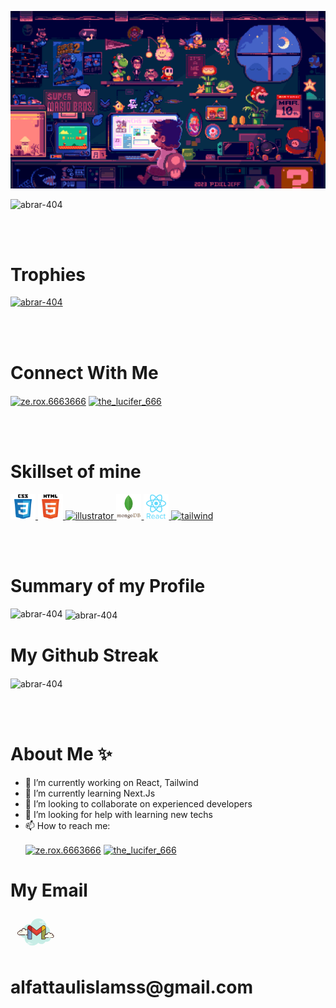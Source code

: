 ![logo](https://github.com/Abrar-404/Abrar-404/blob/main/banner.gif)


<p align="left"> <img src="https://komarev.com/ghpvc/?username=abrar-404&label=Profile%20views&color=0e75b6&style=flat" alt="abrar-404" /> </p> <br> <br>


# Trophies
<p align="left"> <a href="https://github.com/ryo-ma/github-profile-trophy"><img src="https://github-profile-trophy.vercel.app/?username=abrar-404" alt="abrar-404" /></a> </p> <br> <br>


# Connect With Me
<p align="left">
<a href="https://fb.com/ze.rox.6663666" target="blank"><img align="center" src="https://raw.githubusercontent.com/rahuldkjain/github-profile-readme-generator/master/src/images/icons/Social/facebook.svg" alt="ze.rox.6663666" height="30" width="40" /></a>
<a href="https://discord.gg/the_lucifer_666" target="blank"><img align="center" src="https://raw.githubusercontent.com/rahuldkjain/github-profile-readme-generator/master/src/images/icons/Social/discord.svg" alt="the_lucifer_666" height="30" width="40" /></a>
</p> <br> <br>

# Skillset of mine
<p align="left"> <a href="https://www.w3schools.com/css/" target="_blank" rel="noreferrer"> <img src="https://raw.githubusercontent.com/devicons/devicon/master/icons/css3/css3-original-wordmark.svg" alt="css3" width="40" height="40"/> </a> <a href="https://www.w3.org/html/" target="_blank" rel="noreferrer"> <img src="https://raw.githubusercontent.com/devicons/devicon/master/icons/html5/html5-original-wordmark.svg" alt="html5" width="40" height="40"/> </a> <a href="https://www.adobe.com/in/products/illustrator.html" target="_blank" rel="noreferrer"> <img src="https://www.vectorlogo.zone/logos/adobe_illustrator/adobe_illustrator-icon.svg" alt="illustrator" width="40" height="40"/> </a> <a href="https://www.mongodb.com/" target="_blank" rel="noreferrer"> <img src="https://raw.githubusercontent.com/devicons/devicon/master/icons/mongodb/mongodb-original-wordmark.svg" alt="mongodb" width="40" height="40"/> </a> <a href="https://reactjs.org/" target="_blank" rel="noreferrer"> <img src="https://raw.githubusercontent.com/devicons/devicon/master/icons/react/react-original-wordmark.svg" alt="react" width="40" height="40"/> </a> <a href="https://tailwindcss.com/" target="_blank" rel="noreferrer"> <img src="https://www.vectorlogo.zone/logos/tailwindcss/tailwindcss-icon.svg" alt="tailwind" width="40" height="40"/> </a> </p> <br> <br>

# Summary of my Profile
<p><img align="left" src="https://github-readme-stats.vercel.app/api/top-langs?username=abrar-404&show_icons=true&locale=en&layout=compact&theme=radical" alt="abrar-404" /></p>

<p>&nbsp;<img align="center" src="https://github-readme-stats.vercel.app/api?username=abrar-404&show_icons=true&theme=radical" alt="abrar-404" /></p>


# My Github Streak
<p><img align="center" src="https://github-readme-streak-stats.herokuapp.com/?user=abrar-404&theme=radical" alt="abrar-404" /></p> <br> <br>

# About Me ✨
- 🔭 I’m currently working on React, Tailwind
- 🌱 I’m currently learning Next.Js
- 👯 I’m looking to collaborate on experienced developers
- 🤔 I’m looking for help with learning new techs
- 📫 How to reach me: <p align="left">
<a href="https://fb.com/ze.rox.6663666" target="blank"><img align="center" src="https://raw.githubusercontent.com/rahuldkjain/github-profile-readme-generator/master/src/images/icons/Social/facebook.svg" alt="ze.rox.6663666" height="30" width="40" /></a>
<a href="https://discord.gg/the_lucifer_666" target="blank"><img align="center" src="https://raw.githubusercontent.com/rahuldkjain/github-profile-readme-generator/master/src/images/icons/Social/discord.svg" alt="the_lucifer_666" height="30" width="40" /></a>
</p> 


# My Email
<svg xmlns="http://www.w3.org/2000/svg" x="0px" y="0px" width="80" height="60" viewBox="0 0 100 100">
<path fill="#c7ede6" d="M87.215,57.71C88.35,55.555,89,53.105,89,50.5c0-6.621-4.159-12.257-10.001-14.478	C78.999,36.015,79,36.008,79,36c0-11.598-9.402-21-21-21c-9.784,0-17.981,6.701-20.313,15.757C36.211,30.272,34.638,30,33,30	c-7.692,0-14.023,5.793-14.89,13.252C12.906,44.353,9,48.969,9,54.5C9,60.851,14.149,66,20.5,66c0.177,0,0.352-0.012,0.526-0.022	C21.022,66.153,21,66.324,21,66.5C21,77.822,30.178,87,41.5,87c6.437,0,12.175-2.972,15.934-7.614C59.612,81.611,62.64,83,66,83	c4.65,0,8.674-2.65,10.666-6.518C77.718,76.817,78.837,77,80,77c6.075,0,11-4.925,11-11C91,62.689,89.53,59.727,87.215,57.71z"></path><path fill="#fdfcef" d="M21.875,59v-0.5H7c-2.481,0-4.5-2.019-4.5-4.5c0-2.422,1.895-4.396,4.313-4.496l0.677-0.027	l0.226-0.64C8.208,47.439,9.527,46.5,11,46.5c0.41,0,0.812,0.072,1.194,0.215l1.189,0.442l0.152-1.26	c0.303-2.507,2.437-4.397,4.964-4.397c2.047,0,3.916,1.288,4.649,3.206l0.438,1.144l1.033-0.657C25.332,44.739,26.155,44.5,27,44.5	c2.402,0,4.377,1.879,4.494,4.276l0.035,0.721l0.695,0.193C34.153,50.228,33.5,52,33.5,54c0,2.481-0.019,4.5-2.5,4.5h-6.125V59	H21.875z"></path><path fill="#fdfcef" d="M24.875,58.5c0,0,3.64,0,6.125,0s1-2.015,1-4.5c0-2.333,1.718-4.229-0.555-4.455	C31.467,49.364,31.5,49.187,31.5,49c0-2.485-2.015-4.5-4.5-4.5c-1.438,0-2.703,0.686-3.527,1.736C23.333,43.6,21.171,41.5,18.5,41.5	c-2.761,0-5,2.239-5,5c0,0.446,0.077,0.87,0.187,1.282C13.045,47.005,12.086,46.5,11,46.5c-1.781,0-3.234,1.335-3.455,3.055	C7.364,49.533,7.187,49.5,7,49.5c-2.485,0-4.5,2.015-4.5,4.5s2.015,4.5,4.5,4.5s9.5,0,9.5,0h5.375V59h3V58.5z"></path><path fill="#472b29" d="M24.875,59c-0.275,0-0.5-0.225-0.5-0.5s0.225-0.5,0.5-0.5H31c2.206,0,2-1.794,2-4	c0-2.052,0.449-3.754-1.606-3.958c-0.13-0.013-0.256-0.081-0.338-0.184c-0.083-0.104-0.123-0.243-0.106-0.373l0.019-0.142	C30.99,49.189,31,49.096,31,49c0-2.206-1.794-4-4-4c-1.22,0-2.362,0.562-3.133,1.544c-0.094,0.121-0.243,0.193-0.393,0.193	c-0.049,0-0.101-0.008-0.151-0.024c-0.194-0.061-0.338-0.245-0.35-0.448C22.847,43.874,20.881,42,18.5,42	c-2.481,0-4.5,2.019-4.5,4.5c0,0.353,0.054,0.719,0.169,1.154c0.059,0.221-0.05,0.468-0.253,0.57	c-0.073,0.039-0.154,0.058-0.229,0.058c-0.148,0-0.289-0.066-0.385-0.182C12.724,47.401,11.884,47,11,47	c-1.496,0-2.769,1.126-2.959,2.618c-0.032,0.247-0.245,0.437-0.495,0.437L7.331,50.03C7.189,50.01,7.096,50,7,50	c-2.206,0-4,1.794-4,4s1.794,4,4,4h14.875c0.275,0,0.5,0.225,0.5,0.5s-0.225,0.5-0.5,0.5H7c-2.757,0-5-2.243-5-5	c0-2.589,1.941-4.729,4.516-4.978l0.591-0.057l0.232-0.545C7.969,46.95,9.405,46,11,46c0.309,0,0.617,0.036,0.916,0.108l0.994,0.24	l0.218-1C13.675,42.829,15.934,41,18.5,41c2.113,0,3.999,1.18,4.923,3.078l0.444,0.913l0.906-0.458C25.463,44.185,26.232,44,27,44	c2.561,0,4.697,1.917,4.971,4.459l0.067,0.631l0.601,0.207C34.649,49.99,34,51.88,34,54c0,2.757-0.243,5-3,5H24.875z"></path><path fill="#472b29" d="M18.5,41c-3.033,0-5.5,2.467-5.5,5.5c0,0.016,0,0.031,0,0.047C12.398,46.192,11.71,46,11,46	c-1.831,0-3.411,1.261-3.858,3.005C7.095,49.002,7.048,49,7,49c-2.757,0-5,2.243-5,5s2.243,5,5,5h14.875c0.276,0,0.5-0.224,0.5-0.5	s-0.224-0.5-0.5-0.5H7c-2.206,0-4-1.794-4-4s1.794-4,4-4c0.117,0,0.23,0.017,0.343,0.032l0.141,0.019	c0.021,0.003,0.041,0.004,0.062,0.004c0.246,0,0.462-0.185,0.495-0.437C8.232,48.125,9.504,47,11,47c0.885,0,1.723,0.401,2.301,1.1	c0.098,0.118,0.241,0.182,0.386,0.182c0.078,0,0.156-0.018,0.228-0.056c0.209-0.107,0.314-0.346,0.254-0.573	C14.054,47.218,14,46.852,14,46.5c0-2.481,2.019-4.5,4.5-4.5c2.381,0,4.347,1.872,4.474,4.263c0.011,0.208,0.15,0.387,0.349,0.45	c0.05,0.016,0.101,0.024,0.152,0.024c0.15,0,0.296-0.069,0.392-0.192C24.638,45.563,25.779,45,27,45c2.206,0,4,1.794,4,4	c0,0.117-0.017,0.23-0.032,0.343l-0.019,0.141c-0.016,0.134,0.022,0.268,0.106,0.373c0.084,0.105,0.207,0.172,0.34,0.185	C33.451,50.247,33,51.949,33,54c0,2.206,0.206,4-2,4h-6.125c-0.276,0-0.5,0.224-0.5,0.5s0.224,0.5,0.5,0.5H31c2.757,0,3-2.243,3-5	c0-2.397,0.311-4.413-2.003-4.877C31.999,49.082,32,49.041,32,49c0-2.757-2.243-5-5-5c-1.176,0-2.293,0.416-3.183,1.164	C23.219,42.76,21.055,41,18.5,41L18.5,41z"></path><path fill="#472b29" d="M17,48c-1.403,0-2.609,0.999-2.913,2.341C13.72,50.119,13.301,50,12.875,50	c-1.202,0-2.198,0.897-2.353,2.068C10.319,52.022,10.126,52,9.937,52c-1.529,0-2.811,1.2-2.918,2.732	C7.01,54.87,7.114,54.99,7.251,55c0.006,0,0.012,0,0.018,0c0.13,0,0.24-0.101,0.249-0.232C7.607,53.497,8.669,52.5,9.937,52.5	c0.229,0,0.47,0.042,0.738,0.127c0.022,0.007,0.045,0.01,0.067,0.01c0.055,0,0.11-0.02,0.156-0.054	C10.962,52.537,11,52.455,11,52.375c0-1.034,0.841-1.875,1.875-1.875c0.447,0,0.885,0.168,1.231,0.473	c0.047,0.041,0.106,0.063,0.165,0.063c0.032,0,0.063-0.006,0.093-0.019c0.088-0.035,0.148-0.117,0.155-0.212	C14.623,49.512,15.712,48.5,17,48.5c0.208,0,0.425,0.034,0.682,0.107c0.023,0.007,0.047,0.01,0.07,0.01	c0.109,0,0.207-0.073,0.239-0.182c0.038-0.133-0.039-0.271-0.172-0.309C17.517,48.04,17.256,48,17,48L17,48z"></path><path fill="#fff" d="M70.405,24H60.5c-0.276,0-0.5-0.224-0.5-0.5s0.224-0.5,0.5-0.5h9.905c0.276,0,0.5,0.224,0.5,0.5	S70.682,24,70.405,24z"></path><path fill="#fff" d="M73.5,24h-1c-0.276,0-0.5-0.224-0.5-0.5s0.224-0.5,0.5-0.5h1c0.276,0,0.5,0.224,0.5,0.5	S73.777,24,73.5,24z"></path><path fill="#fff" d="M78.491,26H69.5c-0.276,0-0.5-0.224-0.5-0.5s0.224-0.5,0.5-0.5h8.991c0.276,0,0.5,0.224,0.5,0.5	S78.767,26,78.491,26z"></path><path fill="#fff" d="M67.5,26h-1c-0.276,0-0.5-0.224-0.5-0.5s0.224-0.5,0.5-0.5h1c0.276,0,0.5,0.224,0.5,0.5	S67.777,26,67.5,26z"></path><path fill="#fff" d="M64.5,26h-2c-0.276,0-0.5-0.224-0.5-0.5s0.224-0.5,0.5-0.5h2c0.276,0,0.5,0.224,0.5,0.5	S64.777,26,64.5,26z"></path><path fill="#fff" d="M70.5,28h-2c-0.276,0-0.5-0.224-0.5-0.5s0.224-0.5,0.5-0.5h2c0.276,0,0.5,0.224,0.5,0.5	S70.776,28,70.5,28z"></path><path fill="#fff" d="M73.5,19c-0.177,0-0.823,0-1,0c-0.276,0-0.5,0.224-0.5,0.5s0.224,0.5,0.5,0.5c0.177,0,0.823,0,1,0	c0.276,0,0.5-0.224,0.5-0.5S73.776,19,73.5,19z"></path><path fill="#fff" d="M73.5,21c-0.177,0-4.823,0-5,0c-0.276,0-0.5,0.224-0.5,0.5s0.224,0.5,0.5,0.5c0.177,0,4.823,0,5,0	c0.276,0,0.5-0.224,0.5-0.5S73.776,21,73.5,21z"></path><path fill="#fff" d="M78.5,23c-0.177,0-2.823,0-3,0c-0.276,0-0.5,0.224-0.5,0.5s0.224,0.5,0.5,0.5c0.177,0,2.823,0,3,0	c0.276,0,0.5-0.224,0.5-0.5S78.776,23,78.5,23z"></path><path fill="#fff" d="M32.5,81h-10c-0.276,0-0.5-0.224-0.5-0.5s0.224-0.5,0.5-0.5h10c0.276,0,0.5,0.224,0.5,0.5	S32.776,81,32.5,81z"></path><path fill="#fff" d="M36.5,81h-2c-0.276,0-0.5-0.224-0.5-0.5s0.224-0.5,0.5-0.5h2c0.276,0,0.5,0.224,0.5,0.5	S36.776,81,36.5,81z"></path><path fill="#fff" d="M41.5,83h-10c-0.276,0-0.5-0.224-0.5-0.5s0.224-0.5,0.5-0.5h10c0.276,0,0.5,0.224,0.5,0.5	S41.777,83,41.5,83z"></path><path fill="#fff" d="M29.5,83h-1c-0.276,0-0.5-0.224-0.5-0.5s0.224-0.5,0.5-0.5h1c0.276,0,0.5,0.224,0.5,0.5	S29.776,83,29.5,83z"></path><path fill="#fff" d="M26.375,83H24.5c-0.276,0-0.5-0.224-0.5-0.5s0.224-0.5,0.5-0.5h1.875c0.276,0,0.5,0.224,0.5,0.5	S26.651,83,26.375,83z"></path><path fill="#fff" d="M35.5,79h-5c-0.276,0-0.5-0.224-0.5-0.5s0.224-0.5,0.5-0.5h5c0.276,0,0.5,0.224,0.5,0.5	S35.777,79,35.5,79z"></path><path fill="#fff" d="M32.5,85h-2c-0.276,0-0.5-0.224-0.5-0.5s0.224-0.5,0.5-0.5h2c0.276,0,0.5,0.224,0.5,0.5	S32.776,85,32.5,85z"></path><path fill="#78a0cf" d="M39.775,50.315v19.807h-7.837c-1.626,0-2.939-1.313-2.939-2.939V41.891L39.775,50.315z"></path><path fill="#c4211f" d="M39.775,36.64v13.675L29,41.891v-2.625c0-1.254,0.431-2.41,1.146-3.321	c1.774-2.305,5.258-2.768,7.563-0.921L39.775,36.64z"></path><polygon fill="#eb4235" points="66.224,36.64 66.224,50.305 53,60.64 39.775,50.315 39.775,36.64 53,46.965"></polygon><path fill="#f1bc19" d="M77,39.265v2.625l-10.775,8.415V36.64l2.067-1.616c0.99-0.774,2.155-1.146,3.321-1.146	C74.512,33.85,77.033,36.313,77,39.265z"></path><path fill="#9ca74c" d="M77,41.891v25.293c0,1.626-1.313,2.939-2.939,2.939h-7.837V50.305L77,41.891z"></path><line x1="31.939" x2="31.939" y1="65.224" y2="67.184" fill="none" stroke="#472b29" stroke-linecap="round" stroke-linejoin="round" stroke-miterlimit="10" stroke-width=".75"></line><line x1="31.939" x2="31.939" y1="59.347" y2="62.286" fill="none" stroke="#472b29" stroke-linecap="round" stroke-linejoin="round" stroke-miterlimit="10" stroke-width=".75"></line><line x1="31.939" x2="31.939" y1="49.551" y2="56.353" fill="none" stroke="#472b29" stroke-linecap="round" stroke-linejoin="round" stroke-miterlimit="10" stroke-width=".75"></line><path fill="none" stroke="#472b29" stroke-linejoin="round" stroke-miterlimit="10" stroke-width="1.4" d="M39.775,36.867v33.256	h-7.837c-1.623,0-2.939-1.316-2.939-2.939V39.265c0-2.976,2.412-5.388,5.388-5.388"></path><path fill="none" stroke="#472b29" stroke-linejoin="round" stroke-miterlimit="10" stroke-width="1.4" d="M75.858,35.948	c-1.832-2.345-5.218-2.76-7.563-0.929L53,46.97l0,0L37.705,35.02c-2.345-1.832-5.731-1.416-7.563,0.929"></path><line x1="54.356" x2="58.81" y1="55.842" y2="52.318" fill="none" stroke="#472b29" stroke-linecap="round" stroke-linejoin="round" stroke-miterlimit="10" stroke-width=".75"></line><line x1="48.822" x2="52.289" y1="53.609" y2="56.353" fill="none" stroke="#472b29" stroke-linecap="round" stroke-linejoin="round" stroke-miterlimit="10" stroke-width=".75"></line><line x1="44.985" x2="47.285" y1="50.573" y2="52.393" fill="none" stroke="#472b29" stroke-linecap="round" stroke-linejoin="round" stroke-miterlimit="10" stroke-width=".75"></line><line x1="42.456" x2="43.448" y1="48.571" y2="49.357" fill="none" stroke="#472b29" stroke-linecap="round" stroke-linejoin="round" stroke-miterlimit="10" stroke-width=".75"></line><polyline fill="none" stroke="#472b29" stroke-linejoin="round" stroke-miterlimit="10" stroke-width="1.4" points="29.157,42.015 53,60.644 53,60.644 76.826,42.029"></polyline><path fill="none" stroke="#472b29" stroke-linejoin="round" stroke-miterlimit="10" stroke-width="1.4" d="M71.612,33.878	c2.976,0,5.388,2.412,5.388,5.388v27.918c0,1.623-1.316,2.939-2.939,2.939h-7.837V36.8"></path><path fill="#fdfcef" d="M84.5,66v-0.5H77c-1.93,0-3.5-1.57-3.5-3.5c0-1.895,1.482-3.431,3.375-3.498l0.609-0.021l0.26-0.551	c0.409-0.868,1.295-1.43,2.256-1.43c0.142,0,0.28,0.012,0.417,0.035l0.97,0.172l0.186-0.967c0.362-1.878,2.014-3.24,3.928-3.24	c1.438,0,2.773,0.783,3.485,2.045l0.485,0.859l0.866-0.475c0.514-0.281,1.088-0.43,1.663-0.43c1.866,0,3.402,1.459,3.495,3.321	l0.034,0.671l0.633,0.223C97.561,59.207,98.5,60.527,98.5,62c0,1.93-1.57,3.5-3.5,3.5h-3.5V66H84.5z"></path><path fill="#fdfcef" d="M91.5,65.5c0,0,1.567,0,3.5,0s3.5-1.567,3.5-3.5c0-1.781-1.335-3.234-3.055-3.455	C95.473,58.366,95.5,58.187,95.5,58c0-1.933-1.567-3.5-3.5-3.5c-1.032,0-1.95,0.455-2.59,1.165c-0.384-1.808-1.987-3.165-3.91-3.165	c-2.209,0-4,1.791-4,4c0,0.191,0.03,0.374,0.056,0.558C81.128,56.714,80.592,56.5,80,56.5c-1.228,0-2.245,0.887-2.455,2.055	C77.366,58.527,77.187,58.5,77,58.5c-1.933,0-3.5,1.567-3.5,3.5s1.567,3.5,3.5,3.5s7.5,0,7.5,0V66h7V65.5z"></path><path fill="#472b29" d="M93.25,61C93.112,61,93,60.888,93,60.75c0-1.223,0.995-2.218,2.218-2.218	c0.034,0.009,0.737-0.001,1.244,0.136c0.133,0.036,0.212,0.173,0.176,0.306c-0.036,0.134-0.173,0.213-0.306,0.176	c-0.444-0.12-1.1-0.12-1.113-0.118c-0.948,0-1.719,0.771-1.719,1.718C93.5,60.888,93.388,61,93.25,61z"></path><circle cx="86.5" cy="65.5" r=".5" fill="#472b29"></circle><path fill="#472b29" d="M91.5,66c-0.275,0-0.5-0.225-0.5-0.5s0.225-0.5,0.5-0.5H95c1.654,0,3-1.346,3-3	c0-1.496-1.126-2.769-2.618-2.959c-0.13-0.017-0.257-0.09-0.335-0.195c-0.082-0.108-0.116-0.248-0.095-0.379	C94.984,58.258,95,58.131,95,58c0-1.654-1.346-3-3-3c-0.85,0-1.638,0.355-2.219,1.001c-0.095,0.104-0.23,0.165-0.372,0.165	c-0.042,0-0.085-0.006-0.127-0.018c-0.187-0.051-0.322-0.196-0.361-0.38C88.58,54.164,87.142,53,85.5,53c-1.93,0-3.5,1.57-3.5,3.5	c0,0.121,0.014,0.238,0.032,0.354c0.039,0.272-0.057,0.503-0.233,0.604c-0.094,0.053-0.193,0.081-0.289,0.081	c-0.103,0-0.189-0.029-0.266-0.091C80.877,57.155,80.447,57,80,57c-0.967,0-1.793,0.691-1.963,1.645	c-0.043,0.237-0.249,0.41-0.491,0.41l-0.117-0.011C77.257,59.016,77.13,59,77,59c-1.654,0-3,1.346-3,3s1.346,3,3,3h7.5	c0.275,0,0.5,0.225,0.5,0.5S84.775,66,84.5,66H77c-2.206,0-4-1.794-4-4c0-2.041,1.59-3.79,3.62-3.982l0.519-0.049l0.258-0.452	C77.927,56.581,78.925,56,80,56l0.952,0.038l0.216-0.761C81.716,53.348,83.497,52,85.5,52c1.491,0,2.881,0.736,3.718,1.969	l0.463,0.684l0.759-0.326C90.937,54.112,91.476,54,92,54c2.03,0,3.738,1.52,3.974,3.534l0.067,0.576l0.534,0.228	C98.048,58.966,99,60.403,99,62c0,2.206-1.794,4-4,4H91.5z"></path><path fill="#472b29" d="M95,66h-3.5c-0.276,0-0.5-0.224-0.5-0.5s0.224-0.5,0.5-0.5H95c1.654,0,3-1.346,3-3	c0-1.496-1.125-2.768-2.618-2.959c-0.134-0.018-0.255-0.088-0.336-0.196s-0.115-0.244-0.094-0.377C94.975,58.314,95,58.16,95,58	c0-1.654-1.346-3-3-3c-0.85,0-1.638,0.355-2.219,1c-0.125,0.139-0.321,0.198-0.5,0.148c-0.182-0.049-0.321-0.195-0.36-0.379	C88.58,54.165,87.141,53,85.5,53c-1.93,0-3.5,1.57-3.5,3.5c0,0.143,0.021,0.28,0.041,0.418c0.029,0.203-0.063,0.438-0.242,0.54	c-0.179,0.102-0.396,0.118-0.556-0.01C80.878,57.155,80.449,57,80,57c-0.966,0-1.792,0.691-1.963,1.644	c-0.048,0.267-0.296,0.446-0.569,0.405C77.314,59.025,77.16,59,77,59c-1.654,0-3,1.346-3,3s1.346,3,3,3h7.5	c0.276,0,0.5,0.224,0.5,0.5S84.776,66,84.5,66H77c-2.206,0-4-1.794-4-4s1.794-4,4-4c0.059,0,0.116,0.002,0.174,0.006	C77.588,56.82,78.711,56,80,56c0.349,0,0.689,0.061,1.011,0.18C81.176,53.847,83.126,52,85.5,52c1.831,0,3.466,1.127,4.153,2.774	C90.333,54.276,91.155,54,92,54c2.206,0,4,1.794,4,4c0,0.048-0.001,0.095-0.004,0.142C97.739,58.59,99,60.169,99,62	C99,64.206,97.206,66,95,66z"></path><path fill="#472b29" d="M89.5,65c-0.159,0-0.841,0-1,0c-0.276,0-0.5,0.224-0.5,0.5s0.224,0.5,0.5,0.5c0.159,0,0.841,0,1,0	c0.276,0,0.5-0.224,0.5-0.5S89.776,65,89.5,65z"></path>
</svg>
</svg> <h1>alfattaulislamss@gmail.com</h1>


